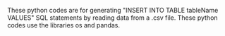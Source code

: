 These python codes are for generating "INSERT INTO TABLE tableName VALUES" SQL statements by reading data from a .csv file. These python codes use the libraries os and pandas.